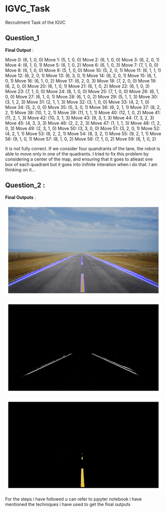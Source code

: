 # IGVC_Task
Recruitment Task of the IGVC

## Question_1 

__Final Output__ : 

Move 0: (6, 1, 0, 0)
Move 1: (5, 1, 0, 0)
Move 2: (6, 1, 0, 0)
Move 3: (6, 2, 0, 1)
Move 4: (6, 1, 0, 1)
Move 5: (6, 1, 0, 2)
Move 6: (6, 1, 0, 3)
Move 7: (7, 1, 0, 0)
Move 8: (6, 1, 0, 0)
Move 9: (5, 1, 0, 0)
Move 10: (5, 2, 0, 1)
Move 11: (6, 1, 1, 1)
Move 12: (6, 2, 0, 1)
Move 13: (6, 3, 0, 1)
Move 14: (6, 2, 0, 1)
Move 15: (6, 1, 0, 1)
Move 16: (6, 1, 0, 2)
Move 17: (6, 2, 0, 3)
Move 18: (7, 2, 0, 0)
Move 19: (6, 2, 0, 0)
Move 20: (6, 1, 0, 1)
Move 21: (6, 1, 0, 2)
Move 22: (6, 1, 0, 3)
Move 23: (7, 1, 0, 0)
Move 24: (8, 1, 0, 0)
Move 25: (7, 1, 0, 0)
Move 26: (6, 1, 0, 0)
Move 27: (6, 1, 0, 1)
Move 28: (6, 1, 0, 2)
Move 29: (5, 1, 1, 3)
Move 30: (3, 1, 2, 3)
Move 31: (2, 1, 1, 3)
Move 32: (3, 1, 0, 0)
Move 33: (4, 2, 1, 0)
Move 34: (5, 2, 0, 0)
Move 35: (5, 3, 0, 1)
Move 36: (6, 2, 1, 1)
Move 37: (8, 2, 2, 1)
Move 38: (10, 1, 2, 1)
Move 39: (11, 1, 1, 1)
Move 40: (12, 1, 0, 2)
Move 41: (11, 2, 1, 3)
Move 42: (10, 3, 1, 3)
Move 43: (9, 3, 1, 3)
Move 44: (7, 3, 2, 3)
Move 45: (4, 3, 3, 3)
Move 46: (2, 2, 2, 3)
Move 47: (1, 1, 1, 3)
Move 48: (1, 2, 0, 3)
Move 49: (2, 3, 1, 0)
Move 50: (3, 3, 0, 0)
Move 51: (3, 2, 0, 1)
Move 52: (4, 2, 1, 1)
Move 53: (6, 2, 2, 1)
Move 54: (8, 3, 2, 1)
Move 55: (9, 2, 1, 1)
Move 56: (9, 1, 0, 1)
Move 57: (8, 1, 0, 2)
Move 58: (7, 1, 0, 2)
Move 59: (6, 1, 0, 2)
 
It is not fully correct. If we consider four quandrants of the lane, the robot is able to move only in one of the quadrants. I tried to fix this problem by considering a center of the map, and ensuring that it goes to atleast one box of each quadrant but it goes into inifnite interation when i do that. I am thinking on it...


## Question_2 : 

__Final Outputs__ : 

![alt text](./Question_2/images/Processed_Image.png)

![alt text](./Question_2/images/white_mask.png)

![alt text](./Question_2/images/yellow_mask.png)

For the steps i have followed u can refer to jupyter notebook i have mentioned the techniques i have used to get the final outputs


